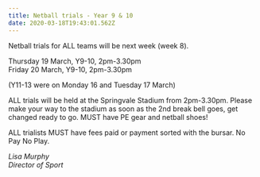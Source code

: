 ```yaml
---
title: Netball trials - Year 9 & 10
date: 2020-03-18T19:43:01.562Z
---
```

Netball trials for ALL teams will be next week (week 8).  

Thursday 19 March, Y9-10, 2pm-3.30pm  
Friday 20 March, Y9-10, 2pm-3.30pm  

(Y11-13 were on Monday 16 and Tuesday 17 March)

ALL trials will be held at the Springvale Stadium from 2pm-3.30pm. Please make your way to the stadium as soon as the 2nd break bell goes, get changed ready to go. MUST have PE gear and netball shoes!  

ALL trialists MUST have fees paid or payment sorted with the bursar. No Pay No Play.

*Lisa Murphy*  
*Director of Sport*